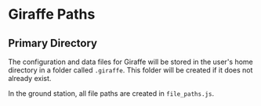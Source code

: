 # Giraffe Paths

## Primary Directory

The configuration and data files for Giraffe will be stored in the user's home
directory in a folder called `.giraffe`. This folder will be created if it does
not already exist.

In the ground station, all file paths are created in `file_paths.js`.